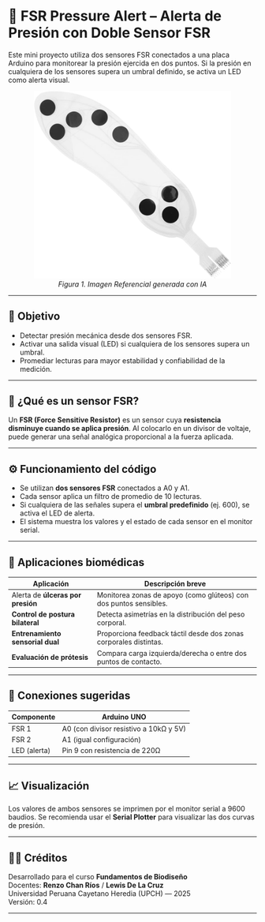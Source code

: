 # 🔴 FSR Pressure Alert – Alerta de Presión con Doble Sensor FSR

Este mini proyecto utiliza dos sensores FSR conectados a una placa Arduino para monitorear la presión ejercida en dos puntos. Si la presión en cualquiera de los sensores supera un umbral definido, se activa un LED como alerta visual. 

<p align="center">
  <img src="image.png" alt="Montaje del proyecto FSR Pressure Alert" width="400"><br>
  <em>Figura 1. Imagen Referencial generada con IA</em>
</p>

---

## 🎯 Objetivo

- Detectar presión mecánica desde dos sensores FSR.
- Activar una salida visual (LED) si cualquiera de los sensores supera un umbral.
- Promediar lecturas para mayor estabilidad y confiabilidad de la medición.

---

## 🔬 ¿Qué es un sensor FSR?

Un **FSR (Force Sensitive Resistor)** es un sensor cuya **resistencia disminuye cuando se aplica presión**. Al colocarlo en un divisor de voltaje, puede generar una señal analógica proporcional a la fuerza aplicada.

---

## ⚙️ Funcionamiento del código

- Se utilizan **dos sensores FSR** conectados a A0 y A1.
- Cada sensor aplica un filtro de promedio de 10 lecturas.
- Si cualquiera de las señales supera el **umbral predefinido** (ej. 600), se activa el LED de alerta.
- El sistema muestra los valores y el estado de cada sensor en el monitor serial.

---

## 🧪 Aplicaciones biomédicas

| Aplicación                        | Descripción breve                                                 |
|----------------------------------|-------------------------------------------------------------------|
| Alerta de **úlceras por presión** | Monitorea zonas de apoyo (como glúteos) con dos puntos sensibles. |
| **Control de postura bilateral** | Detecta asimetrías en la distribución del peso corporal.          |
| **Entrenamiento sensorial dual** | Proporciona feedback táctil desde dos zonas corporales distintas. |
| **Evaluación de prótesis**       | Compara carga izquierda/derecha o entre dos puntos de contacto.   |

---

## 🔌 Conexiones sugeridas

| Componente | Arduino UNO |
|------------|-------------|
| FSR 1      | A0 (con divisor resistivo a 10kΩ y 5V) |
| FSR 2      | A1 (igual configuración)               |
| LED (alerta) | Pin 9 con resistencia de 220Ω         |

---

## 📈 Visualización

Los valores de ambos sensores se imprimen por el monitor serial a 9600 baudios. Se recomienda usar el **Serial Plotter** para visualizar las dos curvas de presión.

---

## 👨‍🏫 Créditos

Desarrollado para el curso **Fundamentos de Biodiseño**  
Docentes: **Renzo Chan Ríos** / **Lewis De La Cruz**  
Universidad Peruana Cayetano Heredia (UPCH) — 2025  
Versión: 0.4

---
